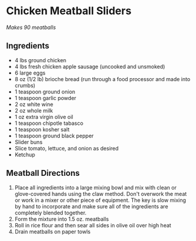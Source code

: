 # Chicken Meatball Sliders
_Makes 90 meatballs_
## Ingredients
- 4 lbs ground chicken
- 4 lbs fresh chicken apple sausage (uncooked and unsmoked)
- 6 large eggs
- 8 oz (1/2 lb) brioche bread (run through a food processor and made into crumbs)
- 1 teaspoon ground onion
- 1 teaspoon garlic powder
- 2 oz white wine
- 2 oz whole milk
- 1 oz extra virgin olive oil
- 1 teaspoon chipotle tabasco
- 1 teaspoon kosher salt
- 1 teaspoon ground black pepper
- Slider buns
- Slice tomato, lettuce, and onion as desired
- Ketchup
## Meatball Directions
1. Place all ingredients into a large mixing bowl and mix with clean or glove-covered hands using the claw method. Don't overwork the meat or work in a mixer or other piece of equipment. The key is slow mixing by hand to incorporate and make sure all of the ingredients are completely blended together.
2. Form the mixture into 1.5 oz. meatballs
3. Roll in rice flour and then sear all sides in olive oil over high heat
4. Drain meatballs on paper towls